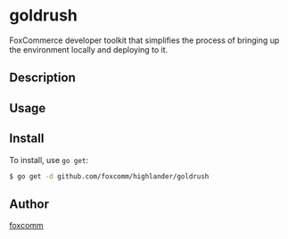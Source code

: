 # goldrush

FoxCommerce developer toolkit that simplifies the process of bringing up the environment locally and deploying to it.

## Description

## Usage

## Install

To install, use `go get`:

```bash
$ go get -d github.com/foxcomm/highlander/goldrush
```

## Author

[foxcomm](https://github.com/foxcomm)
